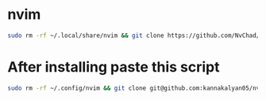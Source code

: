 # nvim
```bash
sudo rm -rf ~/.local/share/nvim && git clone https://github.com/NvChad/NvChad ~/.config/nvim --depth 1
```
# After installing paste this script
```bash
sudo rm -rf ~/.config/nvim && git clone git@github.com:kannakalyan05/nvim.git ~/.config
```

